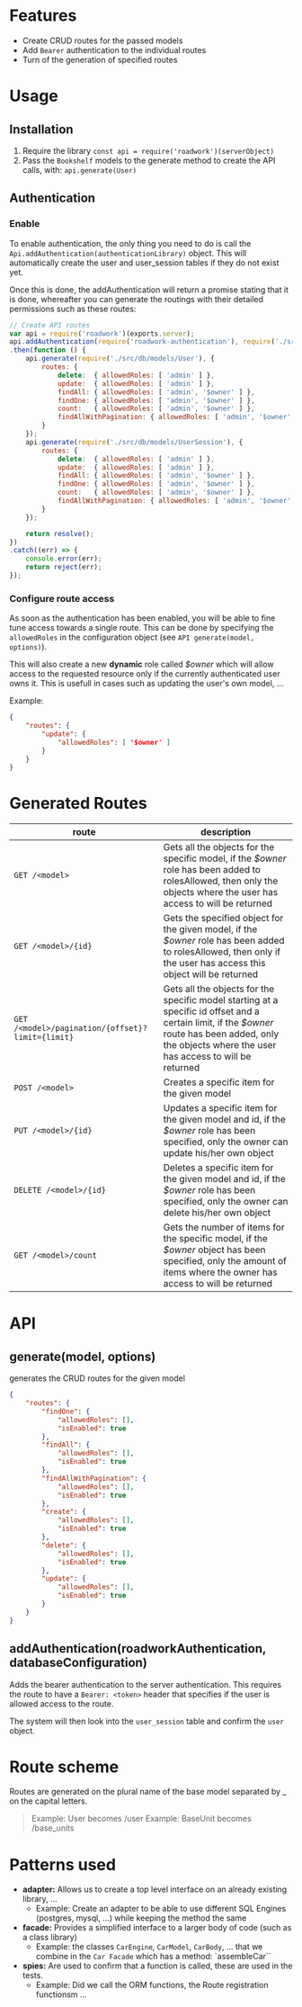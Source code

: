 # Features
* Create CRUD routes for the passed models
* Add `Bearer` authentication to the individual routes
* Turn of the generation of specified routes

# Usage
## Installation
1. Require the library `const api = require('roadwork')(serverObject)`
2. Pass the `Bookshelf` models to the generate method to create the API calls, with: `api.generate(User)`

## Authentication
### Enable
To enable authentication, the only thing you need to do is call the `Api.addAuthentication(authenticationLibrary)` object. This will automatically create the user and user_session tables if they do not exist yet.

Once this is done, the addAuthentication will return a promise stating that it is done, whereafter you can generate the routings with their detailed permissions such as these routes:

```javascript
// Create API routes
var api = require('roadwork')(exports.server);
api.addAuthentication(require('roadwork-authentication'), require('./src/db'))
.then(function () {
    api.generate(require('./src/db/models/User'), {
        routes: {
            delete:  { allowedRoles: [ 'admin' ] },
            update:  { allowedRoles: [ 'admin' ] },
            findAll: { allowedRoles: [ 'admin', '$owner' ] },
            findOne: { allowedRoles: [ 'admin', '$owner' ] },
            count:   { allowedRoles: [ 'admin', '$owner' ] },
            findAllWithPagination: { allowedRoles: [ 'admin', '$owner' ] }
        }
    });
    api.generate(require('./src/db/models/UserSession'), {
        routes: {
            delete:  { allowedRoles: [ 'admin' ] },
            update:  { allowedRoles: [ 'admin' ] },
            findAll: { allowedRoles: [ 'admin', '$owner' ] },
            findOne: { allowedRoles: [ 'admin', '$owner' ] },
            count:   { allowedRoles: [ 'admin', '$owner' ] },
            findAllWithPagination: { allowedRoles: [ 'admin', '$owner' ] }
        }
    });

    return resolve();
})
.catch((err) => {
    console.error(err);
    return reject(err);
});
```

### Configure route access
As soon as the authentication has been enabled, you will be able to fine tune access towards a single route. This can be done by specifying the `allowedRoles` in the configuration object (see `API generate(model, options)`).

This will also create a new **dynamic** role called *$owner* which will allow access to the requested resource only if the currently authenticated user owns it. This is usefull in cases such as updating the user\'s own model, ... 

Example:

```json
{
    "routes": {
        "update": {
            "allowedRoles": [ '$owner' ]
        }
    }
}
```

# Generated Routes

| route | description |
| ----- | ----------- |
| `GET /<model>` | Gets all the objects for the specific model, if the _$owner_ role has been added to rolesAllowed, then only the objects where the user has access to will be returned |
| `GET /<model>/{id}` | Gets the specified object for the given model, if the _$owner_ role has been added to rolesAllowed, then only if the user has access this object will be returned |
| `GET /<model>/pagination/{offset}?limit={limit}` | Gets all the objects for the specific model starting at a specific id offset and a certain limit, if the _$owner_ route has been added, only the objects where the user has access to will be returned |
| `POST /<model>` | Creates a specific item for the given model |
| `PUT /<model>/{id}` | Updates a specific item for the given model and id, if the _$owner_ role has been specified, only the owner can update his/her own object |
| `DELETE /<model>/{id}` | Deletes a specific item for the given model and id, if the _$owner_ role has been specified, only the owner can delete his/her own object |
| `GET /<model>/count` | Gets the number of items for the specific model, if the _$owner_ object has been specified, only the amount of items where the owner has access to will be returned |

# API
## generate(model, options)
generates the CRUD routes for the given model

```json
{
    "routes": {
        "findOne": {
            "allowedRoles": [],
            "isEnabled": true
        },
        "findAll": {
            "allowedRoles": [],
            "isEnabled": true
        },
        "findAllWithPagination": {
            "allowedRoles": [],
            "isEnabled": true
        },
        "create": {
            "allowedRoles": [],
            "isEnabled": true
        },
        "delete": {
            "allowedRoles": [],
            "isEnabled": true
        },
        "update": {
            "allowedRoles": [],
            "isEnabled": true
        }
    }
}
```

## addAuthentication(roadworkAuthentication, databaseConfiguration)
Adds the bearer authentication to the server authentication. This requires the route to have a `Bearer: <token>` header that specifies if the user is allowed access to the route.

The system will then look into the `user_session` table and confirm  the `user` object.

# Route scheme
Routes are generated on the plural name of the base model separated by _ on the capital letters.

> Example: User becomes /user
> Example: BaseUnit becomes /base_units

# Patterns used
* **adapter:** Allows us to create a top level interface on an already existing library, ...
    * Example: Create an adapter to be able to use different SQL Engines (postgres, mysql, ...) while keeping the method the same
* **facade:** Provides a simplified interface to a larger body of code (such as a class library)
    * Example: the classes `CarEngine`, `CarModel`, `CarBody`, ... that we combine in the `Car Facade` which has a method: `assembleCar``
* **spies:** Are used to confirm that a function is called, these are used in the tests.
    * Example: Did we call the ORM functions, the Route registration functionsm ...
